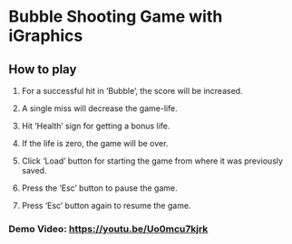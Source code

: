 # Bubble Shooting Game with iGraphics

## How to play

1. For a successful hit in ‘Bubble’, the score will be increased. 

2. A single miss will decrease the game-life. 

3. Hit ‘Health’ sign for getting a bonus life. 

4. If the life is zero, the game will be over. 

5. Click ‘Load’ button for starting the game from where it was previously saved. 

6. Press the ‘Esc’ button to pause the game. 

7. Press ‘Esc’ button again to resume the game.

### Demo Video: https://youtu.be/Uo0mcu7kjrk
